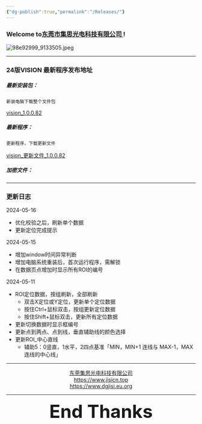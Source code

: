 ```yaml
---
{"dg-publish":true,"permalink":"/Releases/"}
---
```



### Welcome to[东莞市集思光电科技有限公司 ](https://jisicn.top) ! 

![98e92999_9133505.jpeg](https://tc.899900.xyz/img/202405031228351.jpeg)

---
### 24版VISION 最新程序发布地址

##### 最新安装包：
	新装电脑下载整个文件包
[vision_1.0.0.82](https://jisi.lanzout.com/itk4d1yvghoj)

##### 最新程序：
	更新程序，下载更新文件
[vision_更新文件_1.0.0.82](https://jisi.lanzout.com/ifRpi1yvgi5g)

##### 加密文件：

---

### 更新日志
2024-05-16
- 优化校验之后，刷新单个数据
- 更新定位完成提示

2024-05-15
- 增加window时间异常判断
- 增加电脑系统重装后，首次运行程序，需解锁
- 在数据页点增加时显示所有ROI的编号

2024-05-11
- ROI定位数据，按组刷新，全部刷新
	- 双击X定位或Y定位，更新单个定位数据
	- 按住Ctrl+鼠标双击，按组更新定位数据
	- 按住Shift+鼠标双击，更新所有定位数据
- 更新切换数据时显示框编号
- 更新点到两点、点到线，垂直辅助线的颜色选择
- 更新ROI_中心直线
	- 辅助5：0竖直，1水平，2四点基准「MIN，MIN+1 连线与 MAX-1，MAX连线的中心线」

---

<center><a href="Https://www.jisicn.top" target="_blank">东莞集思光电科技有限公司</a></center>
<center><a href="Https://www.jisicn.top" target="_blank">https://www.jisicn.top</a></center>
<center><a href="Https://www.dgjisi.eu.org" target="_blank">https://www.dgjisi.eu.org</a></center>

---

<div align='center' ><font size='50'><b>End Thanks</b></font></div>